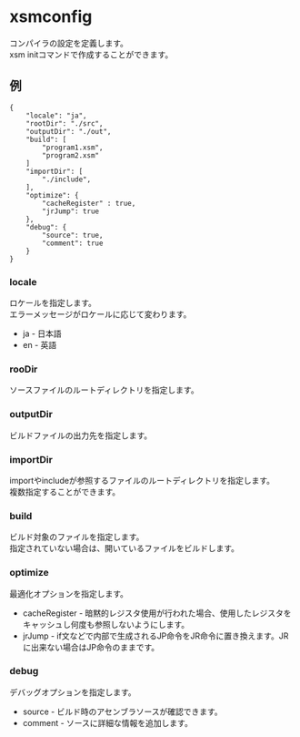 # xsmconfig
コンパイラの設定を定義します。  
xsm initコマンドで作成することができます。

## 例
```
{
	"locale": "ja",
	"rootDir": "./src",
	"outputDir": "./out",
	"build": [
		"program1.xsm",
		"program2.xsm"
	]
	"importDir": [
		"./include",
	],
	"optimize": {
		"cacheRegister" : true,
		"jrJump": true
	},
    "debug": {
		"source": true,
		"comment": true
    }
}
```

### locale
ロケールを指定します。  
エラーメッセージがロケールに応じて変わります。  
  - ja - 日本語  
  - en - 英語

### rooDir
ソースファイルのルートディレクトリを指定します。  

### outputDir
ビルドファイルの出力先を指定します。

### importDir
importやincludeが参照するファイルのルートディレクトリを指定します。  
複数指定することができます。

### build
ビルド対象のファイルを指定します。  
指定されていない場合は、開いているファイルをビルドします。  

### optimize
最適化オプションを指定します。  
  - cacheRegister - 暗黙的レジスタ使用が行われた場合、使用したレジスタをキャッシュし何度も参照しないようにします。  
  - jrJump - if文などで内部で生成されるJP命令をJR命令に置き換えます。JRに出来ない場合はJP命令のままです。

 ### debug
デバッグオプションを指定します。  
  - source - ビルド時のアセンブラソースが確認できます。  
  - comment - ソースに詳細な情報を追加します。

